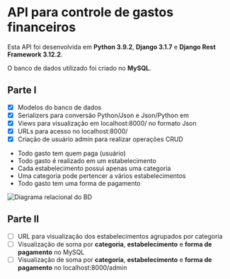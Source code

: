 # API para controle de gastos financeiros

Esta API foi desenvolvida em **Python 3.9.2**, **Django 3.1.7** e **Django Rest Framework 3.12.2**.

O banco de dados utilizado foi criado no **MySQL**.

## Parte I
- [x] Modelos do banco de dados
- [x] Serializers para conversão Python/Json e Json/Python em
- [x] Views para visualização em localhost:8000/ no formato Json
- [x] URLs para acesso no localhost:8000/
- [x] Criação de usuário admin para realizar operações CRUD

* Todo gasto tem quem paga (usuário)
* Todo gasto é realizado em um estabelecimento
* Cada estabelecimento possui apenas uma categoria
* Uma categoria pode pertencer a vários estabelecimentos
* Todo gasto tem uma forma de pagamento

![Diagrama relacional do BD](https://www.imagemhost.com.br/images/2021/03/15/diagrama_relacional_bd.png)

## Parte II
- [ ] URL para visualização dos estabelecimentos agrupados por categoria
- [ ] Visualização de soma por **categoria**, **estabelecimento** e **forma de pagamento**  no MySQL
- [ ] Visualização de soma por **categoria**, **estabelecimento** e **forma de pagamento**  no localhost:8000/admin
